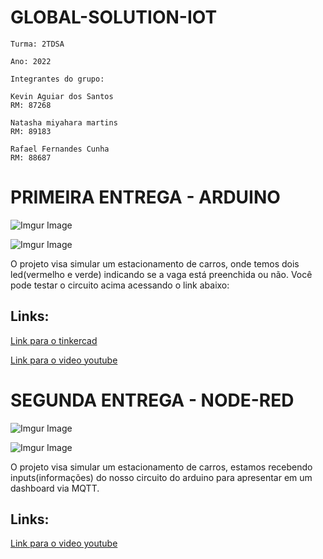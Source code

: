 # GLOBAL-SOLUTION-IOT
```
Turma: 2TDSA 

Ano: 2022

Integrantes do grupo:

Kevin Aguiar dos Santos		
RM: 87268

Natasha miyahara martins	
RM: 89183

Rafael Fernandes Cunha		
RM: 88687

```

# PRIMEIRA ENTREGA - ARDUINO 

![Imgur Image](https://imgur.com/5y1OGKQ.jpg)

![Imgur Image](https://imgur.com/6RAWNJq.jpg)

O projeto visa simular um estacionamento de carros, onde temos dois led(vermelho e verde) indicando se a vaga está preenchida ou não.
Você pode testar o circuito acima acessando o link abaixo:

## Links:

[Link para o tinkercad](https://www.tinkercad.com/things/1TAHsQXuJyV-copy-of-ultrasonic-sensor-with-led/editel?tenant=circuits)

[Link para o video youtube](https://www.youtube.com/watch?v=X9wsRTuFe14)

# SEGUNDA ENTREGA - NODE-RED 

![Imgur Image](https://imgur.com/ouihMsr.jpg)

![Imgur Image](https://imgur.com/1bfr43y.jpg)

O projeto visa simular um estacionamento de carros, estamos recebendo inputs(informações) do nosso circuito do arduino para apresentar em um dashboard via MQTT.

## Links:

[Link para o video youtube](https://www.youtube.com/watch?v=NHs0j9F6B7I)



